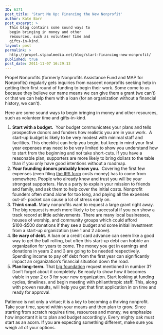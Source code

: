 ```yaml
---
ID: 6371
post_title: 'Start Me Up: Financing the New Nonprofit'
author: Kate Barr
post_excerpt: >
  This blog contains some sound ways to
  begin bringing in money and other
  resources, such as volunteer time and
  gifts-in-kind.
layout: post
permalink: >
  http://propel.stpaulmedia.net/blog/start-financing-new-nonprofit/
published: true
post_date: 2011-11-07 16:29:13
---
```

<div>

Propel Nonprofits (formerly Nonprofits Assistance Fund and MAP for Nonprofits) regularly gets inquiries from nascent nonprofits seeking help in getting their first round of funding to begin their work. Some come to us because they believe our name means we can give them a grant (we can’t) or that we can help them with a loan (for an organization without a financial history, we can’t).

Here are some sound ways to begin bringing in money and other resources, such as volunteer time and gifts-in-kind.
<ol>
 	<li><strong>Start with a budget.</strong>  Your budget communicates your plans and tells prospective donors and funders how realistic you are in your work.  A start-up budget is likely to be very modest with minimal staff and facilities. This checklist can help you begin, but keep in mind your first year expenses may need to be very limited to show you understand how to start from the beginning and not take short-cuts. If you have a reasonable plan, supporters are more likely to bring dollars to the table than if you only have good intentions without a roadmap.</li>
 	<li><strong>Your founding donors probably know you. </strong> Covering the first few expenses (even filing <a href="http://www.irs.gov/pub/irs-pdf/f1023.pdf" target="_blank" rel="noopener">the IRS form</a> costs money) has to come from somewhere. People who already know and trust you will be your strongest supporters. Have a party to explain your mission to friends and family, and ask them to help cover the initial costs. Nonprofit founders often stand alone for too long, and paying all the expenses out-of- pocket can cause a lot of stress early on.</li>
 	<li><strong>Think small.</strong> Many nonprofits want to request a large grant right away. The big request is much more likely to be successful if you can show a track record at little achievements. There are many local businesses, houses of worship, and community groups which could afford $100-$500 donations if they see a budget and some initial investment from a start-up organization (see 1 and 2 above).</li>
 	<li><strong>Be wary of debt.</strong> A loan or a credit card advance can seem like a good way to get the ball rolling, but often this start-up debt can hobble an organization for years to come. The money you get in earnings and donations in years 2 and 3 are going to be needed respectively. Spending income to pay off debt from the first year can significantly impact an organization’s financial situation down the road.</li>
 	<li><strong>Plan long-term.</strong> That <a href="http://www.mcf.org/nonprofits" target="_blank" rel="noopener">big foundation</a> request mentioned in number 3? Don’t forget about it completely. Be ready to show how it becomes viable in year 2 or 3 for your new organization. Start looking at funding cycles, timelines, and begin meeting with philanthropic staff. This, along with proven results, will help you get that first application in on time and ready for approval.</li>
</ol>
Patience is not only a virtue; it is a key to becoming a thriving nonprofit. Take your time, spend within your means and then plan to grow. Since starting from scratch requires time, resources and money, we emphasize how important it is to plan and budget accordingly. Every mighty oak must start as an acorn. If you are expecting something different, make sure you weigh all of your options.

</div>